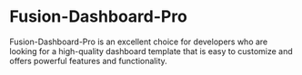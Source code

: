 # Fusion-Dashboard-Pro
Fusion-Dashboard-Pro is an excellent choice for developers who are looking for a high-quality dashboard template that is easy to customize and offers powerful features and functionality.
